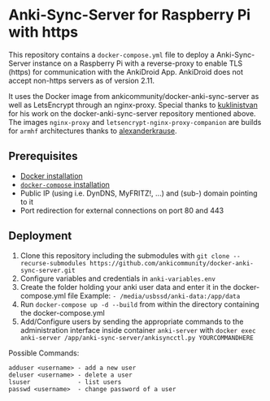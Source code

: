 # Anki-Sync-Server for Raspberry Pi with https
This repository contains a `docker-compose.yml` file to deploy a Anki-Sync-Server instance on a Raspberry Pi with a reverse-proxy to enable TLS (https) for communication with the AnkiDroid App.
AnkiDroid does not accept non-https servers as of version 2.11.

It uses the Docker image from ankicommunity/docker-anki-sync-server as well as LetsEncrypt through an nginx-proxy.
Special thanks to [kuklinistvan](https://github.com/kuklinistvan) for his work on the docker-anki-sync-server repository mentioned above.
The images `nginx-proxy` and `letsencrypt-nginx-proxy-companion` are builds for `armhf` architectures thanks to [alexanderkrause](https://github.com/Alexander-Krause/rpi-docker-letsencrypt-nginx-proxy-companion).

## Prerequisites
- [Docker installation](https://phoenixnap.com/kb/docker-on-raspberry-pi)
- [`docker-compose` installation](https://dev.to/rohansawant/installing-docker-and-docker-compose-on-the-raspberry-pi-in-5-simple-steps-3mgl)
- Public IP (using i.e. DynDNS, MyFRITZ!, ...) and (sub-) domain pointing to it
- Port redirection for external connections on port 80 and 443

## Deployment
1. Clone this repository including the submodules with `git clone --recurse-submodules https://github.com/ankicommunity/docker-anki-sync-server.git`
2. Configure variables and credentials in `anki-variables.env`
3. Create the folder holding your anki user data and enter it in the docker-compose.yml file 
Example: `- /media/usbssd/anki-data:/app/data`
4. Run `docker-compose up -d --build` from within the directory containing the docker-compose.yml
5. Add/Configure users by sending the appropriate commands to the administration interface inside container `anki-server` with `docker exec anki-server /app/anki-sync-server/ankisyncctl.py YOURCOMMANDHERE`

Possible Commands:

    adduser <username> - add a new user
    deluser <username> - delete a user
    lsuser             - list users
    passwd <username>  - change password of a user
    
